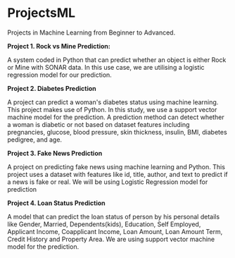 # ProjectsML
Projects in Machine Learning from Beginner to Advanced.

**Project 1. Rock vs Mine Prediction:**

A system coded in Python that can predict whether an object is either Rock or Mine with SONAR data. In this use case, we are utilising a logistic regression model for our prediction.


**Project 2. Diabetes Prediction**

A project can predict a woman's diabetes status using machine learning. This project makes use of Python. In this study, we use a support vector machine model for the prediction.
A prediction method can detect whether a woman is diabetic or not based on dataset features including pregnancies, glucose, blood pressure, skin thickness, insulin, BMI, diabetes pedigree, and age.

**Project 3. Fake News Prediction**

A project on predicting fake news using machine learning and Python. This project uses a dataset with features like id, title, author, and text to predict if a news is fake or real.
We will be using Logistic Regression model for prediction

**Project 4. Loan Status Prediction**

A model that can predict the loan status of person by his personal details like Gender, Married, Dependents(kids), Education, Self Employed, Applicant Income, Coapplicant Income, Loan Amount, Loan Amount Term, Credit History and Property Area. We are using support vector machine model for the prediction.
